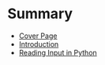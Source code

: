 # Summary

* [Cover Page](README.md)
* [Introduction](chapter-1-introduction.md)
* [Reading Input in Python](reading-input-in-python.md)

